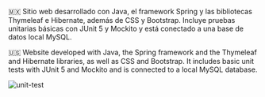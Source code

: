 🇲🇽 Sitio web desarrollado con Java, el framework Spring y las bibliotecas Thymeleaf e Hibernate, además de CSS y Bootstrap. Incluye pruebas unitarias básicas con JUnit 5 y Mockito y está conectado a una base de datos local MySQL.

🇺🇸 Website developed with Java, the Spring framework and the Thymeleaf and Hibernate libraries, as well as CSS and Bootstrap. It includes basic unit tests with JUnit 5 and Mockito and is connected to a local MySQL database.

![unit-test](https://github.com/user-attachments/assets/74a07e52-f3c2-4bd9-bd73-aad6f92e235f)
